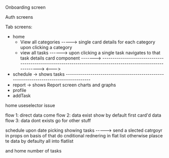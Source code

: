 Onboarding screen

Auth screens

Tab screens:

- home
  - View all categories -----> single card details for each category upon clicking a category
  - view all tasks ------> upon clicking a single task navigates to that task details card component ------->
    ------------------------------------------------------------------------------------------------------------->
    <--->
- schedule -> shows tasks --------------------------------------------------------------------------------------
- report -> shows Report screen charts and graphs
- profile
- addTask

home useselector issue

flow 1: direct data come
flow 2: data exist show by default first card'd data
flow 3: data dont exists go for other stuff

schedule upon date picking showing tasks -----> send a slected catrgoyr in props on basis of that do cnditional rednering in flat list otherwise plasce te data by defaulty all into flatlist

and home number of tasks
